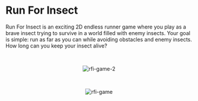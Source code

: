 # Run For Insect

<p>
Run For Insect is an exciting 2D endless runner game where you play as a brave insect trying to survive in a world filled with enemy insects. Your goal is simple: run as far as you can while avoiding obstacles and enemy insects. How long can you keep your insect alive?
</p>

<br/>

<div align="center">
  
![rfi-game-2](https://user-images.githubusercontent.com/87518350/132130068-6da907d0-e877-4cac-9e96-33fa9bbf9045.png)

<br/>

![rfi-game](https://user-images.githubusercontent.com/87518350/132130071-2b49a05f-18fd-496c-9b1a-3b2befb199e3.png)

</div>

